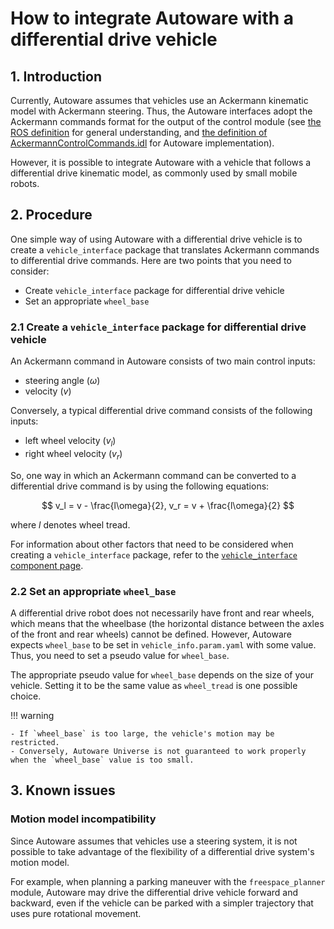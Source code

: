 # How to integrate Autoware with a differential drive vehicle

## 1. Introduction

Currently, Autoware assumes that vehicles use an Ackermann kinematic model with Ackermann steering.
Thus, the Autoware interfaces adopt the Ackermann commands format for the output of the control module (see [the ROS definition](http://docs.ros.org/en/api/ackermann_msgs/html/msg/AckermannDrive.html) for general understanding, and [the definition of AckermannControlCommands.idl](https://gitlab.com/autowarefoundation/autoware.auto/autoware_auto_msgs/-/blob/master/autoware_auto_control_msgs/msg/AckermannControlCommand.idl) for Autoware implementation).

However, it is possible to integrate Autoware with a vehicle that follows a differential drive kinematic model, as commonly used by small mobile robots.

## 2. Procedure

One simple way of using Autoware with a differential drive vehicle is to create a `vehicle_interface` package that translates Ackermann commands to differential drive commands.
Here are two points that you need to consider:

- Create `vehicle_interface` package for differential drive vehicle
- Set an appropriate `wheel_base`

### 2.1 Create a `vehicle_interface` package for differential drive vehicle

An Ackermann command in Autoware consists of two main control inputs:

- steering angle ($\omega$)
- velocity ($v$)

Conversely, a typical differential drive command consists of the following inputs:

- left wheel velocity ($v_l$)
- right wheel velocity ($v_r$)

So, one way in which an Ackermann command can be converted to a differential drive command is by using the following equations:

$$
v_l = v - \frac{l\omega}{2},
v_r = v + \frac{l\omega}{2}
$$

where $l$ denotes wheel tread.

For information about other factors that need to be considered when creating a `vehicle_interface` package, refer to the [`vehicle_interface` component page](https://autowarefoundation.github.io/autoware-documentation/main/design/autoware-interfaces/components/vehicle-interface/).

### 2.2 Set an appropriate `wheel_base`

A differential drive robot does not necessarily have front and rear wheels, which means that the wheelbase (the horizontal distance between the axles of the front and rear wheels) cannot be defined. However, Autoware expects `wheel_base` to be set in `vehicle_info.param.yaml` with some value.
Thus, you need to set a pseudo value for `wheel_base`.

The appropriate pseudo value for `wheel_base` depends on the size of your vehicle.
Setting it to be the same value as `wheel_tread` is one possible choice.

!!! warning

    - If `wheel_base` is too large, the vehicle's motion may be restricted.
    - Conversely, Autoware Universe is not guaranteed to work properly when the `wheel_base` value is too small.

## 3. Known issues

### Motion model incompatibility

Since Autoware assumes that vehicles use a steering system, it is not possible to take advantage of the flexibility of a differential drive system's motion model.

For example, when planning a parking maneuver with the `freespace_planner` module, Autoware may drive the differential drive vehicle forward and backward, even if the vehicle can be parked with a simpler trajectory that uses pure rotational movement.
